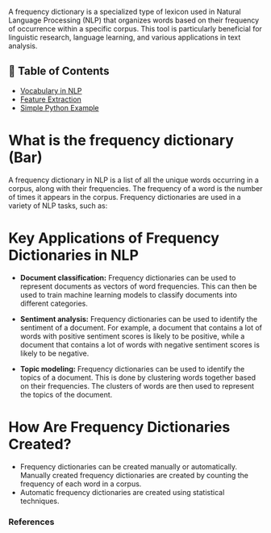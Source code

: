 A frequency dictionary is a specialized type of lexicon used in Natural Language Processing (NLP) that organizes words based on their frequency of occurrence within a specific corpus. This tool is particularly beneficial for linguistic research, language learning, and various applications in text analysis.

## 📑 Table of Contents  

- [Vocabulary in NLP](#Vocabulary-in-NLP)  
- [Feature Extraction](#Feature-Extraction)  
- [Simple Python Example](#Simple-Python-Example)  


#  **What is the frequency dictionary (Bar)** 

A frequency dictionary in NLP is a list of all the unique words occurring in a corpus, along with their frequencies. The frequency of a word is the number of times it appears in the corpus. Frequency dictionaries are used in a variety of NLP tasks, such as:

# Key Applications of Frequency Dictionaries in NLP

- **Document classification:** Frequency dictionaries can be used to represent documents as vectors of word frequencies. This can then be used to train machine learning models to classify documents into different categories.

- **Sentiment analysis:** Frequency dictionaries can be used to identify the sentiment of a document. For example, a document that contains a lot of words with positive sentiment scores is likely to be positive, while a document that contains a lot of words with negative sentiment scores is likely to be negative.

- **Topic modeling:** Frequency dictionaries can be used to identify the topics of a document. This is done by clustering words together based on their frequencies. The clusters of words are then used to represent the topics of the document.

# How Are Frequency Dictionaries Created?

- Frequency dictionaries can be created manually or automatically. Manually created frequency dictionaries are created by counting the frequency of each word in a corpus.
- Automatic frequency dictionaries are created using statistical techniques.


### References





